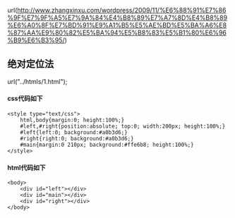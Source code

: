url(http://www.zhangxinxu.com/wordpress/2009/11/%E6%88%91%E7%86%9F%E7%9F%A5%E7%9A%84%E4%B8%89%E7%A7%8D%E4%B8%89%E6%A0%8F%E7%BD%91%E9%A1%B5%E5%AE%BD%E5%BA%A6%E8%87%AA%E9%80%82%E5%BA%94%E5%B8%83%E5%B1%80%E6%96%B9%E6%B3%95/)

## 绝对定位法
url("../htmls/1.html");

#### css代码如下
```
<style type="text/css">
    html,body{margin:0; height:100%;}
    #left,#right{position:absolute; top:0; width:200px; height:100%;}
    #left{left:0; background:#a0b3d6;}
    #right{right:0; background:#a0b3d6;}
    #main{margin:0 210px; background:#ffe6b8; height:100%;}
</style>
```

#### html代码如下
```
<body>
    <div id="left"></div>
    <div id="main"></div>
    <div id="right"></div>
</body>
```